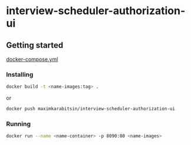 # interview-scheduler-authorization-ui


## Getting started
[docker-compose.yml](https://gist.github.com/MaximKarabitsin/66cbb563d0d5711d085656bb8590c78f)

### Installing

```bash
docker build -t <name-images:tag> .
```
or

```bash
docker push maximkarabitsin/interview-scheduler-authorization-ui
```

### Running

```bash
docker run --name <name-container> -p 8090:80 <name-images>
```